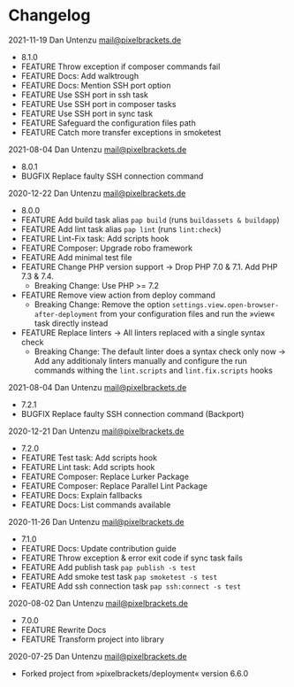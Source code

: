# Changelog

2021-11-19 Dan Untenzu <mail@pixelbrackets.de>

  * 8.1.0
  * FEATURE Throw exception if composer commands fail
  * FEATURE Docs: Add walktrough
  * FEATURE Docs: Mention SSH port option
  * FEATURE Use SSH port in ssh task
  * FEATURE Use SSH port in composer tasks
  * FEATURE Use SSH port in sync task
  * FEATURE Safeguard the configuration files path
  * FEATURE Catch more transfer exceptions in smoketest

2021-08-04 Dan Untenzu <mail@pixelbrackets.de>

  * 8.0.1
  * BUGFIX Replace faulty SSH connection command

2020-12-22 Dan Untenzu <mail@pixelbrackets.de>

  * 8.0.0
  * FEATURE Add build task alias `pap build` (runs `buildassets & buildapp`)
  * FEATURE Add lint task alias `pap lint` (runs `lint:check`)
  * FEATURE Lint-Fix task: Add scripts hook
  * FEATURE Composer: Upgrade robo framework
  * FEATURE Add minimal test file
  * FEATURE Change PHP version support → Drop PHP 7.0 & 7.1. Add PHP 7.3 & 7.4.
    * Breaking Change: Use PHP >= 7.2
  * FEATURE Remove view action from deploy command
    * Breaking Change: Remove the option
      `settings.view.open-browser-after-deployment` from your configuration
      files and run the »view« task directly instead
  * FEATURE Replace linters → All linters replaced with a single syntax check
    * Breaking Change: The default linter does a syntax check only now → Add any
      additionaly linters manually and configure the run commands withing the
      `lint.scripts` and `lint.fix.scripts` hooks

2021-08-04 Dan Untenzu <mail@pixelbrackets.de>

  * 7.2.1
  * BUGFIX Replace faulty SSH connection command (Backport)

2020-12-21 Dan Untenzu <mail@pixelbrackets.de>

  * 7.2.0
  * FEATURE Test task: Add scripts hook
  * FEATURE Lint task: Add scripts hook
  * FEATURE Composer: Replace Lurker Package
  * FEATURE Composer: Replace Parallel Lint Package
  * FEATURE Docs: Explain fallbacks
  * FEATURE Docs: List commands available

2020-11-26 Dan Untenzu <mail@pixelbrackets.de>

  * 7.1.0
  * FEATURE Docs: Update contribution guide
  * FEATURE Throw exception & error exit code if sync task fails
  * FEATURE Add publish task `pap publish -s test`
  * FEATURE Add smoke test task `pap smoketest -s test`
  * FEATURE Add ssh connection task `pap ssh:connect -s test`

2020-08-02 Dan Untenzu <mail@pixelbrackets.de>

  * 7.0.0
  * FEATURE Rewrite Docs
  * FEATURE Transform project into library

2020-07-25 Dan Untenzu <mail@pixelbrackets.de>

  * Forked project from »pixelbrackets/deployment« version 6.6.0
